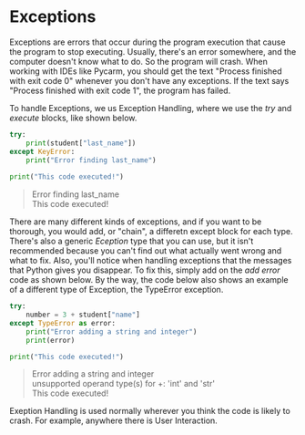 # Exceptions 

Exceptions are errors that occur during the program execution that cause the program to stop executing. Usually, there's an error somewhere, and the computer doesn't know what to do. So the program will crash. When working with IDEs like Pycarm, you should get the text "Process finished with exit code 0" whenever you don't have any exceptions. If the text says "Process finished with exit code 1", the program has failed.

To handle Exceptions, we us Exception Handling, where we use the *try* and *execute* blocks, like shown below.

```python
try:
    print(student["last_name"])
except KeyError:
    print("Error finding last_name")
    
print("This code executed!")
``` 

> Error finding last_name \
This code executed!

There are many different kinds of exceptions, and if you want to be thorough, you would add, or "chain", a differetn except block for each type. There's also a generic *Eception* type that you can use, but it isn't recommended because you can't find out what actually went wrong and what to fix. Also, you'll notice when handling exceptions that the messages that Python gives you disappear. To fix this, simply add on the *add error* code as shown below.
By the way, the code below also shows an example of a different type of Exception, the TypeError exception.

```python
try:
    number = 3 + student["name"]
except TypeError as error:
    print("Error adding a string and integer")
    print(error)

print("This code executed!")
```

>Error adding a string and integer \
unsupported operand type(s) for +: 'int' and 'str' \
This code executed!


Exeption Handling is used normally wherever you think the code is likely to crash. For example, anywhere there is User Interaction. 